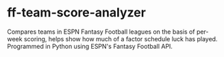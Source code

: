 # ff-team-score-analyzer
Compares teams in ESPN Fantasy Football leagues on the basis of per-week scoring, helps show how much of a factor schedule luck has played. Programmed in Python using ESPN's Fantasy Football API.
